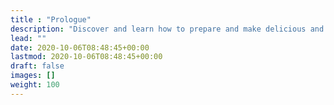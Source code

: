 ```yaml
---
title : "Prologue"
description: "Discover and learn how to prepare and make delicious and healthy food."
lead: ""
date: 2020-10-06T08:48:45+00:00
lastmod: 2020-10-06T08:48:45+00:00
draft: false
images: []
weight: 100
---
```

